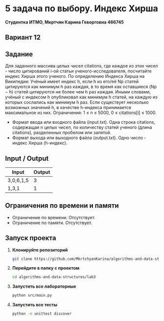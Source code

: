 # 5 задача по выбору. Индекс Хирша
**Студентка ИТМО,  Мкртчян Карина Геворговна  466745**  

## Вариант 12

## Задание 
Для заданного массива целых чисел citations, где каждое из этих чисел - число
цитирований i-ой статьи ученого-исследователя, посчитайте индекс Хирша этого
ученого.
По определению Индекса Хирша на Википедии: Учёный имеет индекс h, если
h из его/её Np статей цитируются как минимум h раз каждая, в то время как оставшиеся (Np − h) 
статей цитируются не более чем h раз каждая. Иными словами,
учёный с индексом h опубликовал как минимум h статей, на каждую из которых
сослались как минимум h раз.
Если существует несколько возможных значений h, в качестве h-индекса принимается максимальное из них.
Ограничения: 1 ≤ n ≤ 5000, 0 ≤ citations[i] ≤ 1000.
- Формат ввода или входного файла (input.txt). Одна строка citations,
содержащая n целых чисел, по количеству статей ученого (длина citations),
разделенных пробелом или запятой.
- Формат выхода или выходного файла (output.txt). Одно число - индекс
Хирша (h-индекс).
  
## Input / Output 

| Input        | Output |
|--------------|--------|
| 3,0,6,1,5    | 3      |
| 1,3,1        | 1      |


## Ограничения по времени и памяти

- Ограничение по времени. Отсутствует.
- Ограничение по памяти. Отсутствует.


## Запуск проекта
1. **Клонируйте репозиторий**
   ```bash
   git clone https://github.com/MkrtchyanKarina/algorithms-and-data-structures.git
   ```
2. **Перейдите в папку с проектом**
   ```bash
   cd algorithms-and-data-structures/lab3
   ```
3. **Запустить все лабораторные**
    ```bash
   python src/main.py
   ```
4. **Запустить все тесты**
    ```bash
   python -m unittest discover
   ```